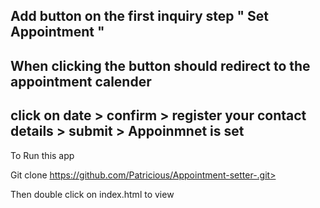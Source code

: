 ## Add button on the first inquiry step " Set Appointment "
## When clicking the button should redirect to the appointment calender
## click on date > confirm > register your contact details > submit > Appoinmnet is set 

To Run this app

Git clone https://github.com/Patricious/Appointment-setter-.git>

Then double click on index.html to view 
